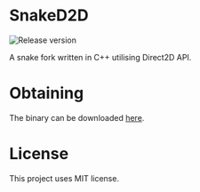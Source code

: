 # SnakeD2D
![Release version](https://img.shields.io/badge/alpha-v0.0.1-yellow.svg)

A snake fork written in C++ utilising Direct2D API.


# Obtaining

The binary can be downloaded [here](https://github.com/makuke1234/SnakeD2D/raw/main/SnakeD2D.exe).


# License

This project uses MIT license.

